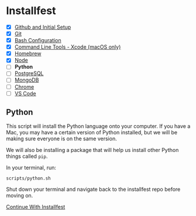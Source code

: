 # Installfest

- [x] [Github and Initial Setup](github.md)
- [x] [Git](git.md)
- [x] [Bash Configuration](bash.md)
- [x] [Command Line Tools - Xcode (macOS only)](command_line_tools.md)
- [x] [Homebrew](homebrew.md)
- [x] [Node](node.md)
- [ ] **Python**
- [ ] [PostgreSQL](postgres.md)
- [ ] [MongoDB](mongodb.md)
- [ ] [Chrome](chrome.md)
- [ ] [VS Code](vscode.md)

## Python

This script will install the Python language onto your computer. If you have a Mac, you may have a certain version of Python installed, but we will be making sure everyone is on the same version.

We will also be installing a package that will help us install other Python things called `pip`. 

In your terminal, run:

```
scripts/python.sh
```

Shut down your terminal and navigate back to the installfest repo before moving on.

[Continue With Installfest](postgres.md)
